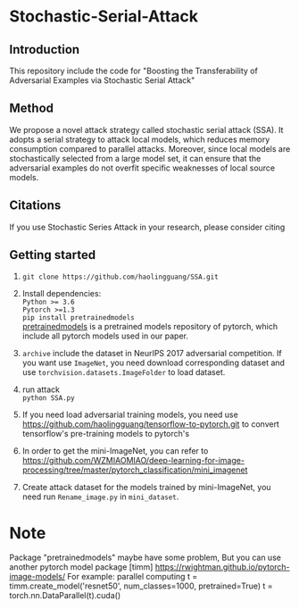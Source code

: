 # Stochastic-Serial-Attack
## Introduction
This repository include the code for "Boosting the Transferability of Adversarial Examples via Stochastic Serial Attack"

## Method
We propose a novel attack strategy called stochastic serial attack (SSA). It adopts a serial strategy to attack local models, which reduces memory consumption compared to parallel attacks. Moreover, since local models are stochastically selected from a large model set, it can ensure that the adversarial examples do not overfit specific weaknesses of local source models.

## Citations
If you use Stochastic Series Attack in your research, please consider citing


## Getting started
1. `git clone https://github.com/haolingguang/SSA.git`  
2. Install dependencies:  
  `Python >= 3.6`   
  `Pytorch >=1.3`  
  `pip install pretrainedmodels`  
[pretrainedmodels](https://github.com/Cadene/pretrained-models.pytorch) is a pretrained models repository of pytorch, which include all pytorch models used in our paper.  
  
3. `archive` include the dataset in NeurIPS 2017 adversarial competition. If you want use `ImageNet`, you need download corresponding dataset and use `torchvision.datasets.ImageFolder` to load dataset.  

4. run attack  
`python SSA.py`  

5. If you need load adversarial training models, you need use https://github.com/haolingguang/tensorflow-to-pytorch.git to convert tensorflow's pre-training models to pytorch's

6. In order to get the mini-ImageNet, you can refer to https://github.com/WZMIAOMIAO/deep-learning-for-image-processing/tree/master/pytorch_classification/mini_imagenet
7. Create attack dataset for the models trained by mini-ImageNet, you need run `Rename_image.py` in `mini_dataset`.
# Note
Package "pretrainedmodels" maybe have some problem, But you can use another pytorch model package [timm] https://rwightman.github.io/pytorch-image-models/
For example: parallel computing
t = timm.create_model('resnet50', num_classes=1000, pretrained=True)
t = torch.nn.DataParallel(t).cuda()

